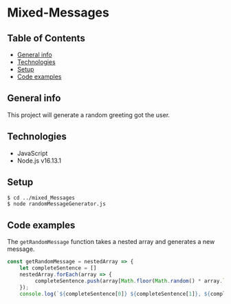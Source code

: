 # Mixed-Messages
## Table of Contents

* [General info](#general-info)
* [Technologies](#technologies)
* [Setup](#setup)
* [Code examples](#code-examples)

## General info
This project will generate a random greeting got the user.

## Technologies
* JavaScript
* Node.js v16.13.1

## Setup
```
$ cd ../mixed_Messages
$ node randomMessageGenerator.js
```

## Code examples 
The `getRandomMessage` function takes a nested array and generates a new message.
```javascript
const getRandomMessage = nestedArray => {
    let completeSentence = []
    nestedArray.forEach(array => {
         completeSentence.push(array[Math.floor(Math.random() * array.length)]);
    });
    console.log(`${completeSentence[0]} ${completeSentence[1]}, ${completeSentence[2]}`)
```
